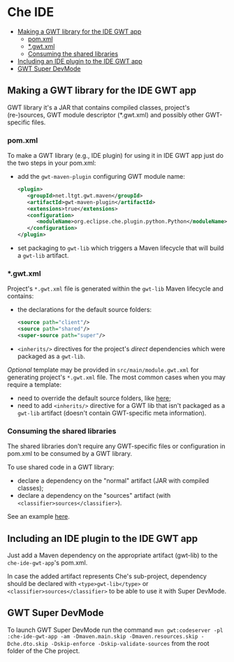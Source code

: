 # Che IDE

- [Making a GWT library for the IDE GWT app](#making-a-gwt-library-for-the-ide-gwt-app)
  * [pom.xml](#pomxml)
  * [*.gwt.xml](#gwtxml)
  * [Consuming the shared libraries](#consuming-the-shared-libraries)
- [Including an IDE plugin to the IDE GWT app](#including-an-ide-plugin-to-the-ide-gwt-app)
- [GWT Super DevMode](#gwt-super-devmode)

## Making a GWT library for the IDE GWT app
GWT library it's a JAR that contains compiled classes, project's (re-)sources, GWT module descriptor (*.gwt.xml) and possibly other GWT-specific files.

### pom.xml
To make a GWT library (e.g., IDE plugin) for using it in IDE GWT app just do the two steps in your pom.xml:
- add the `gwt-maven-plugin` configuring GWT module name:
  ```xml
  <plugin>
     <groupId>net.ltgt.gwt.maven</groupId>
     <artifactId>gwt-maven-plugin</artifactId>
     <extensions>true</extensions>
     <configuration>
        <moduleName>org.eclipse.che.plugin.python.Python</moduleName>
     </configuration>
  </plugin>
  ```
- set packaging to `gwt-lib` which triggers a Maven lifecycle that will build a `gwt-lib` artifact.

### *.gwt.xml
Project's `*.gwt.xml` file is generated within the `gwt-lib` Maven lifecycle and contains:
- the declarations for the default source folders:
  ```xml
  <source path="client"/>
  <source path="shared"/>
  <super-source path="super"/>
  ```
- `<inherits/>` directives for the project's *direct* dependencies which were packaged as a `gwt-lib`.

*Optional* template may be provided in `src/main/module.gwt.xml` for generating project's `*.gwt.xml` file.
The most common cases when you may require a template:
- need to override the default source folders, like [here](https://github.com/eclipse/che/blob/f15fbf1cb1248d18acc3ee6fdc41766946ea4a3b/plugins/plugin-java/che-plugin-java-ext-lang-client/src/main/module.gwt.xml#L18);
- need to add `<inherits/>` directive for a GWT lib that isn't packaged as a `gwt-lib` artifact (doesn't contain GWT-specific meta information).

### Consuming the shared libraries
The shared libraries don't require any GWT-specific files or configuration in pom.xml to be consumed by a GWT library.

To use shared code in a GWT library:
- declare a dependency on the "normal" artifact (JAR with compiled classes);
- declare a dependency on the "sources" artifact (with `<classifier>sources</classifier>`).

See an example [here](https://github.com/eclipse/che/blob/19f5fd1f5ae8f165b7306e71cb0d58c2082fafab/plugins/plugin-python/che-plugin-python-lang-ide/pom.xml#L49-L57).

## Including an IDE plugin to the IDE GWT app
Just add a Maven dependency on the appropriate artifact (gwt-lib) to the `che-ide-gwt-app`'s pom.xml.

In case the added artifact represents Che's sub-project, dependency should be declared with `<type>gwt-lib</type>` or `<classifier>sources</classifier>` to be able to use it with Super DevMode.

## GWT Super DevMode
To launch GWT Super DevMode run the command `mvn gwt:codeserver -pl :che-ide-gwt-app -am -Dmaven.main.skip -Dmaven.resources.skip -Dche.dto.skip -Dskip-enforce -Dskip-validate-sources` from the root folder of the Che project.
